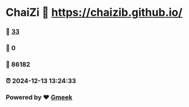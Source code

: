 # ChaiZi :link: https://chaizib.github.io/ 
### :page_facing_up: [33](https://chaizib.github.io//tag.html) 
### :speech_balloon: 0 
### :hibiscus: 86182 
### :alarm_clock: 2024-12-13 13:24:33 
### Powered by :heart: [Gmeek](https://github.com/Meekdai/Gmeek)
